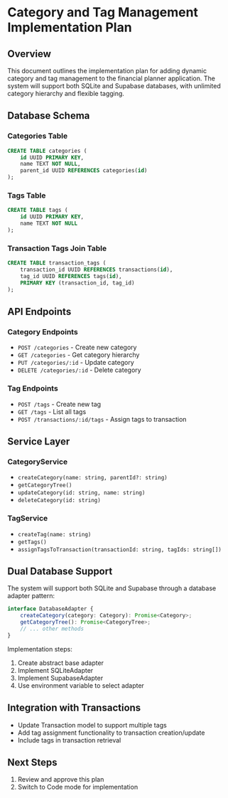 # Category and Tag Management Implementation Plan

## Overview
This document outlines the implementation plan for adding dynamic category and tag management to the financial planner application. The system will support both SQLite and Supabase databases, with unlimited category hierarchy and flexible tagging.

## Database Schema

### Categories Table
```sql
CREATE TABLE categories (
    id UUID PRIMARY KEY,
    name TEXT NOT NULL,
    parent_id UUID REFERENCES categories(id)
);
```

### Tags Table
```sql
CREATE TABLE tags (
    id UUID PRIMARY KEY,
    name TEXT NOT NULL
);
```

### Transaction Tags Join Table
```sql
CREATE TABLE transaction_tags (
    transaction_id UUID REFERENCES transactions(id),
    tag_id UUID REFERENCES tags(id),
    PRIMARY KEY (transaction_id, tag_id)
);
```

## API Endpoints

### Category Endpoints
- `POST /categories` - Create new category
- `GET /categories` - Get category hierarchy
- `PUT /categories/:id` - Update category
- `DELETE /categories/:id` - Delete category

### Tag Endpoints
- `POST /tags` - Create new tag
- `GET /tags` - List all tags
- `POST /transactions/:id/tags` - Assign tags to transaction

## Service Layer

### CategoryService
- `createCategory(name: string, parentId?: string)`
- `getCategoryTree()`
- `updateCategory(id: string, name: string)`
- `deleteCategory(id: string)`

### TagService
- `createTag(name: string)`
- `getTags()`
- `assignTagsToTransaction(transactionId: string, tagIds: string[])`

## Dual Database Support
The system will support both SQLite and Supabase through a database adapter pattern:

```typescript
interface DatabaseAdapter {
    createCategory(category: Category): Promise<Category>;
    getCategoryTree(): Promise<CategoryTree>;
    // ... other methods
}
```

Implementation steps:
1. Create abstract base adapter
2. Implement SQLiteAdapter
3. Implement SupabaseAdapter
4. Use environment variable to select adapter

## Integration with Transactions
- Update Transaction model to support multiple tags
- Add tag assignment functionality to transaction creation/update
- Include tags in transaction retrieval

## Next Steps
1. Review and approve this plan
2. Switch to Code mode for implementation